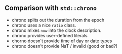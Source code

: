 ## Comparison with `std::chrono`

- chrono splits out the duration from the epoch
- chrono uses a nice `ratio` class.
- chrono mixes `now` into the clock description.
- chrono provides user-defined literals
- chorno doesn't provide time of day or date types
- chrono doesn't provide NaT / invalid (good or bad?)
